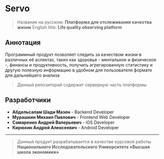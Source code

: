 # Servo
> Название на русском: **Платформа для отслеживания качества жизни**
> English title: **Life quality observing platform**

## Аннотация
Программный продукт позволяет следить за качеством жизни в различных её аспектах, таких как здоровье - ментальное и физическое -, финансы и продуктивность, получать агрегированную статистику и другую полезную информацию в удобном для пользователя формате для дальнейшего анализа

> Данный репозиторий содержит серверную часть платформы

## Разработчики
- **Абдельсалам Шади Мазен** - Backend Developer
- **Мурашкин Михаил Павлович** - Frontend Web Developer
- **Самаренко Андрей Валерьевич** - iOS Developer
- **Кирюхин Андрей Алексеевич** - Android Developer

---
> Данный продукт разрабатывается в качестве курсовой работы **Национального Исследовательского Университета «Высшая школа экономики»**